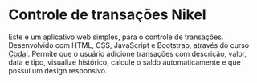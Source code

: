 # Controle de transações Nikel

Este é um aplicativo web simples, para o controle de transações. Desenvolvido com HTML, CSS, JavaScript e Bootstrap, através do curso [Codaí](https://plataforma.growdev.com.br/curso/codai).
Permite que o usuário adicione transações com descrição, valor, data e tipo, visualize histórico, calcule o saldo automaticamente e que possui um design responsivo.

